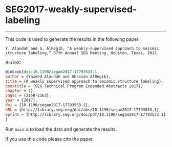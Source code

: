 # SEG2017-weakly-supervised-labeling

----

This code is used to generate the results in the following paper:

`Y. Alaudah and G. AlRegib, “A weakly-supervised approach to seismic structure labeling,” 87th Annual SEG Meeting, Houston, Texas, 2017.`

BibTeX:

``` bibtex
@inbook{doi:10.1190/segam2017-17793533.1,
author = {Yazeed Alaudah and Ghassan AlRegib},
title = {A weakly supervised approach to seismic structure labeling},
booktitle = {SEG Technical Program Expanded Abstracts 2017},
chapter = {},
pages = {2158-2163},
year = {2017},
doi = {10.1190/segam2017-17793533.1},
URL = {http://library.seg.org/doi/abs/10.1190/segam2017-17793533.1},
eprint = {http://library.seg.org/doi/pdf/10.1190/segam2017-17793533.1}
}
```

Run `main.m` to load the data and generate the results.  

If you use this code please cite the paper.
